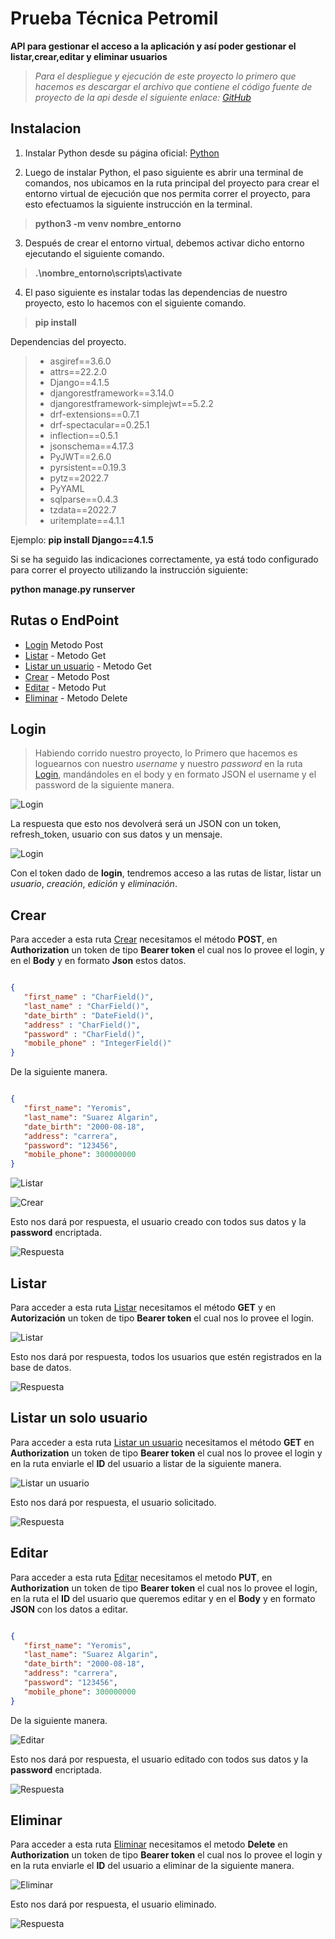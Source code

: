 # Prueba Técnica Petromil


**API para gestionar el acceso a la aplicación y así poder gestionar
el listar,crear,editar y eliminar usuarios**


> *Para el despliegue y ejecución de este proyecto lo primero que hacemos es descargar el archivo que contiene el código fuente de proyecto de la api desde el siguiente enlace: [GitHub](https://github.com/YeroDev/Prueba_tecnica_petromil.git "Prueba_tecnica_petromil")* 

## Instalacion
1. Instalar Python desde su página oficial: [Python](https://www.python.org/downloads/ "Python")


2. Luego de instalar Python, el paso siguiente es abrir una terminal de comandos, nos ubicamos en la ruta principal del proyecto para crear el entorno virtual de ejecución que nos permita correr el proyecto, para esto efectuamos la siguiente instrucción en la terminal. 

>**python3 -m venv nombre_entorno**

3. Después de crear el entorno virtual, debemos activar dicho entorno ejecutando el siguiente comando. 

>**.\nombre_entorno\scripts\activate**

4. El paso siguiente es instalar todas las dependencias de nuestro proyecto, esto lo hacemos con el siguiente comando.  

>**pip install**

Dependencias del proyecto.

> * asgiref==3.6.0
> * attrs==22.2.0
> * Django==4.1.5
> * djangorestframework==3.14.0
> * djangorestframework-simplejwt==5.2.2
> * drf-extensions==0.7.1
> * drf-spectacular==0.25.1
> * inflection==0.5.1
> * jsonschema==4.17.3
> * PyJWT==2.6.0
> * pyrsistent==0.19.3
> * pytz==2022.7
> * PyYAML
> * sqlparse==0.4.3
> * tzdata==2022.7
> * uritemplate==4.1.1

Ejemplo: **pip install Django==4.1.5**

Si se ha seguido las indicaciones correctamente, ya está todo configurado para correr el proyecto utilizando la instrucción siguiente:

**python manage.py runserver**


## Rutas o EndPoint
* [Login](http://localhost:8000/api/login/ "Login")   Metodo Post
* [Listar](http://localhost:8000/v1/users/ "Listar")  - Metodo Get
* [Listar un usuario](http://localhost:8000/v1/users/1/ "Listar un usuario")  - Metodo Get
* [Crear](http://localhost:8000/v1/users/ "Crear")  - Metodo Post
* [Editar](http://localhost:8000/v1/users/1/ "Editar")  - Metodo Put
* [Eliminar](http://localhost:8000/v1/users/1/ "Eliminar")  - Metodo Delete



## Login


> Habiendo corrido nuestro proyecto, lo Primero que hacemos es loguearnos con nuestro *username* y nuestro *password* en la ruta [Login](http://localhost:8000/api/login/ "Login"), mandándoles en el body y en formato JSON el username y el password de la siguiente manera.

![Login](evidencias/Login.PNG)

La respuesta que esto nos devolverá será un JSON con un token, refresh_token, usuario con sus datos y un mensaje.

![Login](evidencias/Respuesta_login.PNG)



 Con el token dado de **login**, tendremos acceso a las rutas de listar, listar un *usuario*, *creación*, *edición* y *eliminación*.


## Crear

Para acceder a esta ruta [Crear](http://localhost:8000/v1/users/ "Crear") necesitamos el método **POST**, en **Authorization** un token de tipo **Bearer token** el cual nos lo provee el login, y en el **Body** y en formato **Json** estos datos.

 ```Json

 {
    "first_name" : "CharField()",
    "last_name" : "CharField()",
    "date_birth" : "DateField()",
    "address" : "CharField()",
    "password" : "CharField()",
    "mobile_phone" : "IntegerField()"
}

 ```
 

De la siguiente manera.

 ```Json

{
    "first_name": "Yeromis",
    "last_name": "Suarez Algarin",
    "date_birth": "2000-08-18",
    "address": "carrera",
    "password": "123456",
    "mobile_phone": 300000000
}

 ```

![Listar](evidencias/Usar_Token.PNG)

![Crear](evidencias/Crear_usuario.PNG)



Esto nos dará por respuesta, el usuario creado con todos sus datos y la **password** encriptada.

![Respuesta](evidencias/respuesta_crear_usuario.PNG)



## Listar


Para acceder a esta ruta [Listar](http://localhost:8000/v1/users/ "Listar") necesitamos el método **GET** y en **Autorización** un token de tipo **Bearer token** el cual nos lo provee el login.


![Listar](evidencias/Listar_usuarios_creados.PNG)



Esto nos dará por respuesta, todos los usuarios que estén registrados en la base de datos.

![Respuesta](evidencias/Respuesta_Listar_usuarios.PNG)





## Listar un solo usuario


Para acceder a esta ruta [Listar un usuario](http://localhost:8000/v1/users/1/ "Listar un usuario") necesitamos el método **GET** en **Authorization** un token de tipo **Bearer token** el cual nos lo provee el login y en la ruta enviarle el **ID** del usuario a listar de la siguiente manera.

![Listar un usuario](evidencias/Listar_un_usuario.PNG)



Esto nos dará por respuesta, el usuario solicitado.

![Respuesta](evidencias/Respuesta_listar_un_usuario.PNG)



## Editar

Para acceder a esta ruta [Editar](http://localhost:8000/v1/users/1/ "Editar") necesitamos el metodo **PUT**, en **Authorization** un token de tipo **Bearer token** el cual nos lo provee el login, en la ruta el **ID** del usuario que queremos editar y en el **Body** y en formato **JSON** con los datos a editar.

 ```Json

{
    "first_name": "Yeromis",
    "last_name": "Suarez Algarin",
    "date_birth": "2000-08-18",
    "address": "carrera",
    "password": "123456",
    "mobile_phone": 300000000
}

 ```

De la siguiente manera.



![Editar](evidencias/Actualizar_un_usuario.PNG)



Esto nos dará por respuesta, el usuario editado con todos sus datos y la **password** encriptada.

![Respuesta](evidencias/Respuesta_editar_un_usuario.PNG)





## Eliminar



Para acceder a esta ruta [Eliminar](http://localhost:8000/v1/users/1/ "Eliminar") necesitamos el metodo **Delete** en **Authorization** un token de tipo **Bearer token** el cual nos lo provee el login y en la ruta enviarle el **ID** del usuario a eliminar de la siguiente manera.

![Eliminar](evidencias/Eliminar.PNG)



Esto nos dará por respuesta, el usuario eliminado.

![Respuesta](evidencias/Respuesta_eliminar.PNG)